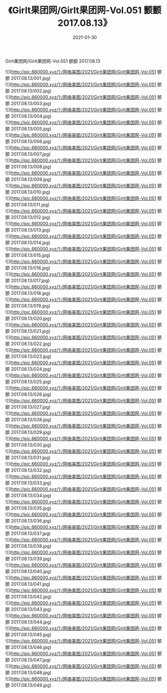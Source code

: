 ﻿---
layout: post
title:  《Girlt果团网/Girlt果团网-Vol.051 颤颤 2017.08.13》
date:   2021-01-30
img: http://pic.660000.xyz/1:/网络美图/2021/Girlt果团网/Girlt果团网-Vol.051 颤颤 2017.08.13/000.jpg
categories: [美女, 清纯, 唯美]
---

Girlt果团网/Girlt果团网-Vol.051 颤颤 2017.08.13

 ![](http://pic.660000.xyz/1:/网络美图/2021/Girlt果团网/Girlt果团网-Vol.051 颤颤 2017.08.13/001.jpg) <br>![](http://pic.660000.xyz/1:/网络美图/2021/Girlt果团网/Girlt果团网-Vol.051 颤颤 2017.08.13/002.jpg) <br>![](http://pic.660000.xyz/1:/网络美图/2021/Girlt果团网/Girlt果团网-Vol.051 颤颤 2017.08.13/003.jpg) <br>![](http://pic.660000.xyz/1:/网络美图/2021/Girlt果团网/Girlt果团网-Vol.051 颤颤 2017.08.13/004.jpg) <br>![](http://pic.660000.xyz/1:/网络美图/2021/Girlt果团网/Girlt果团网-Vol.051 颤颤 2017.08.13/005.jpg) <br>![](http://pic.660000.xyz/1:/网络美图/2021/Girlt果团网/Girlt果团网-Vol.051 颤颤 2017.08.13/006.jpg) <br>![](http://pic.660000.xyz/1:/网络美图/2021/Girlt果团网/Girlt果团网-Vol.051 颤颤 2017.08.13/007.jpg) <br>![](http://pic.660000.xyz/1:/网络美图/2021/Girlt果团网/Girlt果团网-Vol.051 颤颤 2017.08.13/008.jpg) <br>![](http://pic.660000.xyz/1:/网络美图/2021/Girlt果团网/Girlt果团网-Vol.051 颤颤 2017.08.13/009.jpg) <br>![](http://pic.660000.xyz/1:/网络美图/2021/Girlt果团网/Girlt果团网-Vol.051 颤颤 2017.08.13/010.jpg) <br>![](http://pic.660000.xyz/1:/网络美图/2021/Girlt果团网/Girlt果团网-Vol.051 颤颤 2017.08.13/011.jpg) <br>![](http://pic.660000.xyz/1:/网络美图/2021/Girlt果团网/Girlt果团网-Vol.051 颤颤 2017.08.13/012.jpg) <br>![](http://pic.660000.xyz/1:/网络美图/2021/Girlt果团网/Girlt果团网-Vol.051 颤颤 2017.08.13/013.jpg) <br>![](http://pic.660000.xyz/1:/网络美图/2021/Girlt果团网/Girlt果团网-Vol.051 颤颤 2017.08.13/014.jpg) <br>![](http://pic.660000.xyz/1:/网络美图/2021/Girlt果团网/Girlt果团网-Vol.051 颤颤 2017.08.13/015.jpg) <br>![](http://pic.660000.xyz/1:/网络美图/2021/Girlt果团网/Girlt果团网-Vol.051 颤颤 2017.08.13/016.jpg) <br>![](http://pic.660000.xyz/1:/网络美图/2021/Girlt果团网/Girlt果团网-Vol.051 颤颤 2017.08.13/017.jpg) <br>![](http://pic.660000.xyz/1:/网络美图/2021/Girlt果团网/Girlt果团网-Vol.051 颤颤 2017.08.13/018.jpg) <br>![](http://pic.660000.xyz/1:/网络美图/2021/Girlt果团网/Girlt果团网-Vol.051 颤颤 2017.08.13/019.jpg) <br>![](http://pic.660000.xyz/1:/网络美图/2021/Girlt果团网/Girlt果团网-Vol.051 颤颤 2017.08.13/020.jpg) <br>![](http://pic.660000.xyz/1:/网络美图/2021/Girlt果团网/Girlt果团网-Vol.051 颤颤 2017.08.13/021.jpg) <br>![](http://pic.660000.xyz/1:/网络美图/2021/Girlt果团网/Girlt果团网-Vol.051 颤颤 2017.08.13/022.jpg) <br>![](http://pic.660000.xyz/1:/网络美图/2021/Girlt果团网/Girlt果团网-Vol.051 颤颤 2017.08.13/023.jpg) <br>![](http://pic.660000.xyz/1:/网络美图/2021/Girlt果团网/Girlt果团网-Vol.051 颤颤 2017.08.13/024.jpg) <br>![](http://pic.660000.xyz/1:/网络美图/2021/Girlt果团网/Girlt果团网-Vol.051 颤颤 2017.08.13/025.jpg) <br>![](http://pic.660000.xyz/1:/网络美图/2021/Girlt果团网/Girlt果团网-Vol.051 颤颤 2017.08.13/026.jpg) <br>![](http://pic.660000.xyz/1:/网络美图/2021/Girlt果团网/Girlt果团网-Vol.051 颤颤 2017.08.13/027.jpg) <br>![](http://pic.660000.xyz/1:/网络美图/2021/Girlt果团网/Girlt果团网-Vol.051 颤颤 2017.08.13/028.jpg) <br>![](http://pic.660000.xyz/1:/网络美图/2021/Girlt果团网/Girlt果团网-Vol.051 颤颤 2017.08.13/029.jpg) <br>![](http://pic.660000.xyz/1:/网络美图/2021/Girlt果团网/Girlt果团网-Vol.051 颤颤 2017.08.13/030.jpg) <br>![](http://pic.660000.xyz/1:/网络美图/2021/Girlt果团网/Girlt果团网-Vol.051 颤颤 2017.08.13/031.jpg) <br>![](http://pic.660000.xyz/1:/网络美图/2021/Girlt果团网/Girlt果团网-Vol.051 颤颤 2017.08.13/032.jpg) <br>![](http://pic.660000.xyz/1:/网络美图/2021/Girlt果团网/Girlt果团网-Vol.051 颤颤 2017.08.13/033.jpg) <br>![](http://pic.660000.xyz/1:/网络美图/2021/Girlt果团网/Girlt果团网-Vol.051 颤颤 2017.08.13/034.jpg) <br>![](http://pic.660000.xyz/1:/网络美图/2021/Girlt果团网/Girlt果团网-Vol.051 颤颤 2017.08.13/035.jpg) <br>![](http://pic.660000.xyz/1:/网络美图/2021/Girlt果团网/Girlt果团网-Vol.051 颤颤 2017.08.13/036.jpg) <br>![](http://pic.660000.xyz/1:/网络美图/2021/Girlt果团网/Girlt果团网-Vol.051 颤颤 2017.08.13/037.jpg) <br>![](http://pic.660000.xyz/1:/网络美图/2021/Girlt果团网/Girlt果团网-Vol.051 颤颤 2017.08.13/038.jpg) <br>![](http://pic.660000.xyz/1:/网络美图/2021/Girlt果团网/Girlt果团网-Vol.051 颤颤 2017.08.13/039.jpg) <br>![](http://pic.660000.xyz/1:/网络美图/2021/Girlt果团网/Girlt果团网-Vol.051 颤颤 2017.08.13/040.jpg) <br>![](http://pic.660000.xyz/1:/网络美图/2021/Girlt果团网/Girlt果团网-Vol.051 颤颤 2017.08.13/041.jpg) <br>![](http://pic.660000.xyz/1:/网络美图/2021/Girlt果团网/Girlt果团网-Vol.051 颤颤 2017.08.13/042.jpg) <br>![](http://pic.660000.xyz/1:/网络美图/2021/Girlt果团网/Girlt果团网-Vol.051 颤颤 2017.08.13/043.jpg) <br>![](http://pic.660000.xyz/1:/网络美图/2021/Girlt果团网/Girlt果团网-Vol.051 颤颤 2017.08.13/044.jpg) <br>![](http://pic.660000.xyz/1:/网络美图/2021/Girlt果团网/Girlt果团网-Vol.051 颤颤 2017.08.13/045.jpg) <br>![](http://pic.660000.xyz/1:/网络美图/2021/Girlt果团网/Girlt果团网-Vol.051 颤颤 2017.08.13/046.jpg) <br>![](http://pic.660000.xyz/1:/网络美图/2021/Girlt果团网/Girlt果团网-Vol.051 颤颤 2017.08.13/047.jpg) <br>![](http://pic.660000.xyz/1:/网络美图/2021/Girlt果团网/Girlt果团网-Vol.051 颤颤 2017.08.13/048.jpg) <br>![](http://pic.660000.xyz/1:/网络美图/2021/Girlt果团网/Girlt果团网-Vol.051 颤颤 2017.08.13/049.jpg) <br>